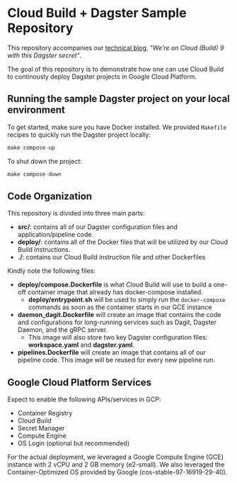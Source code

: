 # Cloud Build + Dagster Sample Repository

This repository accompanies our [technical blog](),
_"We’re on Cloud (Build) 9 with this Dagster secret"_.

The goal of this repository is to demonstrate how one can use Cloud Build to continously deploy Dagster projects in Google Cloud Platform.

## Running the sample Dagster project on your local environment

To get started, make sure you have Docker installed.
We provided `Makefile` recipes to quickly run the Dagster project locally:

```s
make compose-up
```

To shut down the project:

```s
make compose-down
```

## Code Organization

This repository is divided into three main parts:

- **src/**: contains all of our Dagster configuration files and application/pipeline code.
- **deploy/**: contains all of the Docker files that will be utilized by our Cloud Build instructions.
- **./**: contains our Cloud Build instruction file and other Dockerfiles

Kindly note the following files:

- **deploy/compose.Dockerfile** is what Cloud Build will use to build a one-off container image that already has docker-compose installed.
  - **deploy/entrypoint.sh** will be used to simply run the `docker-compose` commands as soon as the container starts in our GCE instance
- **daemon_dagit.Dockerfile** will create an image that contains the code and configurations for long-running services such as Dagit, Dagster Daemon, and the gRPC server.
  - This image will also store two key Dagster configuration files: **workspace.yaml** and **dagster.yaml**.
- **pipelines.Dockerfile** will create an image that contains all of our pipeline code. This image will be reused for every new pipeline run.

## Google Cloud Platform Services

Expect to enable the following APIs/services in GCP:

- Container Registry
- Cloud Build
- Secret Manager
- Compute Engine
- OS Login (optional but recommended)

For the actual deployment, we leveraged a Google Compute Engine (GCE) instance with 2 vCPU and 2 GB memory (e2-small). We also leveraged the Container-Optimized OS provided by Google (cos-stable-97-16919-29-40).
